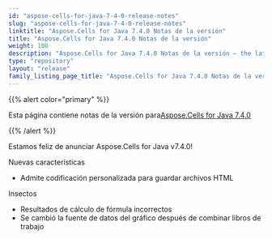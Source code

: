 ```yaml
---
id: "aspose-cells-for-java-7-4-0-release-notes"
slug: "aspose-cells-for-java-7-4-0-release-notes"
linktitle: "Aspose.Cells for Java 7.4.0 Notas de la versión"
title: "Aspose.Cells for Java 7.4.0 Notas de la versión"
weight: 100
description: "Aspose.Cells for Java 7.4.0 Notas de la versión – the latest updates and fixes."
type: "repository"
layout: "release"
family_listing_page_title: "Aspose.Cells for Java 7.4.0 Notas de la versión"
---
```

{{% alert color="primary" %}} 

 Esta página contiene notas de la versión para[Aspose.Cells for Java 7.4.0](https://releases.aspose.com/cells/java/new-releases/aspose.cells-for-java-7.4.0/)

{{% /alert %}} 

Estamos
 feliz de anunciar Aspose.Cells for Java v7.4.0!

 Nuevas características

- Admite codificación personalizada para guardar archivos HTML

 Insectos

- Resultados de cálculo de fórmula incorrectos
- Se cambió la fuente de datos del gráfico después de combinar libros de trabajo
